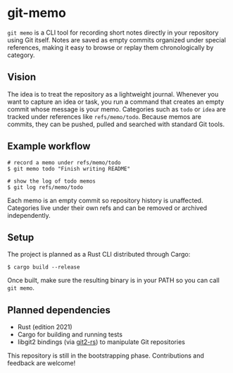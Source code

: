 # git-memo

`git memo` is a CLI tool for recording short notes directly in your repository using Git itself. Notes are saved as empty commits organized under special references, making it easy to browse or replay them chronologically by category.

## Vision

The idea is to treat the repository as a lightweight journal. Whenever you want to capture an idea or task, you run a command that creates an empty commit whose message is your memo. Categories such as `todo` or `idea` are tracked under references like `refs/memo/todo`. Because memos are commits, they can be pushed, pulled and searched with standard Git tools.

## Example workflow

```
# record a memo under refs/memo/todo
$ git memo todo "Finish writing README"

# show the log of todo memos
$ git log refs/memo/todo
```

Each memo is an empty commit so repository history is unaffected. Categories live under their own refs and can be removed or archived independently.

## Setup

The project is planned as a Rust CLI distributed through Cargo:

```
$ cargo build --release
```

Once built, make sure the resulting binary is in your PATH so you can call `git memo`.

## Planned dependencies

- Rust (edition 2021)
- Cargo for building and running tests
- libgit2 bindings (via [git2-rs](https://github.com/rust-lang/git2-rs)) to manipulate Git repositories

This repository is still in the bootstrapping phase. Contributions and feedback are welcome!

